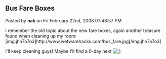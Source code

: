 ## Bus Fare Boxes
Posted by **nak** on Fri February 22nd, 2008 07:48:57 PM

I remember the old topic about the new fare boxes, again another treasure found when cleaning up my room:
[img:jhn7a7o3]http&#58;//www&#46;wetwarehacks&#46;com/bus_fare&#46;jpg[/img:jhn7a7o3]

I'll keep cleaning guys! Maybe I'll find a 0-day next  <!-- s;) --><img src="{SMILIES_PATH}/icon_e_wink.gif" alt=";)" title="Wink" /><!-- s;) -->
